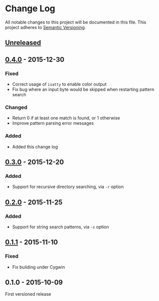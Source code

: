 # Change Log
All notable changes to this project will be documented in this file.
This project adheres to [Semantic Versioning](http://semver.org/).

## [Unreleased]

## [0.4.0] - 2015-12-30
### Fixed
- Correct usage of `isatty` to enable color output
- Fix bug where an input byte would be skipped when restarting pattern search

### Changed
- Return 0 if at least one match is found, or 1 otherwise
- Improve pattern parsing error messages

### Added
- Added this change log

## [0.3.0] - 2015-12-20
### Added
- Support for recursive directory searching, via `-r` option

## [0.2.0] - 2015-11-25
### Added
- Support for string search patterns, via `-s` option

## [0.1.1] - 2015-11-10
### Fixed
- Fix building under Cygwin

## 0.1.0 - 2015-10-09
First versioned release


[Unreleased]: https://github.com/JonathonReinhart/bgrep/compare/v0.4.0...HEAD
[0.4.0]: https://github.com/JonathonReinhart/bgrep/compare/v0.3.0...v0.4.0
[0.3.0]: https://github.com/JonathonReinhart/bgrep/compare/v0.2.0...v0.3.0
[0.2.0]: https://github.com/JonathonReinhart/bgrep/compare/v0.1.1...v0.2.0
[0.1.1]: https://github.com/JonathonReinhart/bgrep/compare/v0.1.0...v0.1.1
